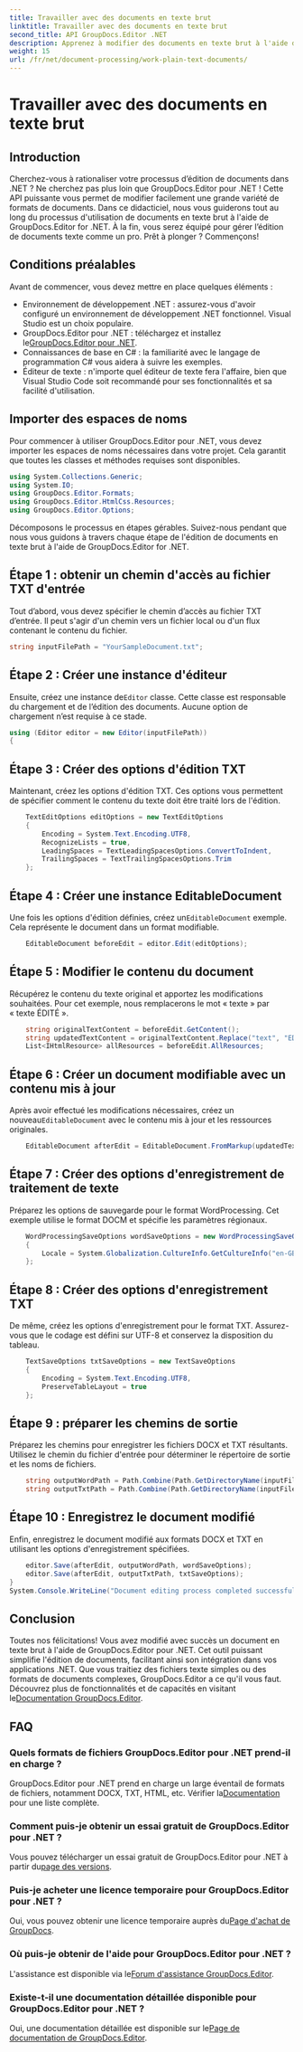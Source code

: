 ```yaml
---
title: Travailler avec des documents en texte brut
linktitle: Travailler avec des documents en texte brut
second_title: API GroupDocs.Editor .NET
description: Apprenez à modifier des documents en texte brut à l'aide de GroupDocs.Editor pour .NET grâce à notre guide étape par étape. Simplifiez votre processus d'édition de documents .NET.
weight: 15
url: /fr/net/document-processing/work-plain-text-documents/
---
```


# Travailler avec des documents en texte brut

## Introduction
Cherchez-vous à rationaliser votre processus d’édition de documents dans .NET ? Ne cherchez pas plus loin que GroupDocs.Editor pour .NET ! Cette API puissante vous permet de modifier facilement une grande variété de formats de documents. Dans ce didacticiel, nous vous guiderons tout au long du processus d'utilisation de documents en texte brut à l'aide de GroupDocs.Editor for .NET. À la fin, vous serez équipé pour gérer l’édition de documents texte comme un pro. Prêt à plonger ? Commençons!
## Conditions préalables
Avant de commencer, vous devez mettre en place quelques éléments :
- Environnement de développement .NET : assurez-vous d'avoir configuré un environnement de développement .NET fonctionnel. Visual Studio est un choix populaire.
-  GroupDocs.Editor pour .NET : téléchargez et installez le[GroupDocs.Editor pour .NET](https://releases.groupdocs.com/editor/net/).
- Connaissances de base en C# : la familiarité avec le langage de programmation C# vous aidera à suivre les exemples.
- Éditeur de texte : n'importe quel éditeur de texte fera l'affaire, bien que Visual Studio Code soit recommandé pour ses fonctionnalités et sa facilité d'utilisation.
## Importer des espaces de noms
Pour commencer à utiliser GroupDocs.Editor pour .NET, vous devez importer les espaces de noms nécessaires dans votre projet. Cela garantit que toutes les classes et méthodes requises sont disponibles.
```csharp
using System.Collections.Generic;
using System.IO;
using GroupDocs.Editor.Formats;
using GroupDocs.Editor.HtmlCss.Resources;
using GroupDocs.Editor.Options;
```
Décomposons le processus en étapes gérables. Suivez-nous pendant que nous vous guidons à travers chaque étape de l'édition de documents en texte brut à l'aide de GroupDocs.Editor for .NET.
## Étape 1 : obtenir un chemin d'accès au fichier TXT d'entrée
Tout d’abord, vous devez spécifier le chemin d’accès au fichier TXT d’entrée. Il peut s'agir d'un chemin vers un fichier local ou d'un flux contenant le contenu du fichier.
```csharp
string inputFilePath = "YourSampleDocument.txt";
```
## Étape 2 : Créer une instance d'éditeur
 Ensuite, créez une instance de`Editor` classe. Cette classe est responsable du chargement et de l’édition des documents. Aucune option de chargement n’est requise à ce stade.
```csharp
using (Editor editor = new Editor(inputFilePath))
{
```
## Étape 3 : Créer des options d'édition TXT
Maintenant, créez les options d'édition TXT. Ces options vous permettent de spécifier comment le contenu du texte doit être traité lors de l'édition.
```csharp
    TextEditOptions editOptions = new TextEditOptions
    {
        Encoding = System.Text.Encoding.UTF8,
        RecognizeLists = true,
        LeadingSpaces = TextLeadingSpacesOptions.ConvertToIndent,
        TrailingSpaces = TextTrailingSpacesOptions.Trim
    };
```
## Étape 4 : Créer une instance EditableDocument
 Une fois les options d'édition définies, créez un`EditableDocument` exemple. Cela représente le document dans un format modifiable.
```csharp
    EditableDocument beforeEdit = editor.Edit(editOptions);
```
## Étape 5 : Modifier le contenu du document
Récupérez le contenu du texte original et apportez les modifications souhaitées. Pour cet exemple, nous remplacerons le mot « texte » par « texte ÉDITÉ ».
```csharp
    string originalTextContent = beforeEdit.GetContent();
    string updatedTextContent = originalTextContent.Replace("text", "EDITED text");
    List<IHtmlResource> allResources = beforeEdit.AllResources;
```
## Étape 6 : Créer un document modifiable avec un contenu mis à jour
 Après avoir effectué les modifications nécessaires, créez un nouveau`EditableDocument` avec le contenu mis à jour et les ressources originales.
```csharp
    EditableDocument afterEdit = EditableDocument.FromMarkup(updatedTextContent, allResources);
```
## Étape 7 : Créer des options d'enregistrement de traitement de texte
Préparez les options de sauvegarde pour le format WordProcessing. Cet exemple utilise le format DOCM et spécifie les paramètres régionaux.
```csharp
    WordProcessingSaveOptions wordSaveOptions = new WordProcessingSaveOptions(WordProcessingFormats.Docm)
    {
        Locale = System.Globalization.CultureInfo.GetCultureInfo("en-GB")
    };
```
## Étape 8 : Créer des options d'enregistrement TXT
De même, créez les options d'enregistrement pour le format TXT. Assurez-vous que le codage est défini sur UTF-8 et conservez la disposition du tableau.
```csharp
    TextSaveOptions txtSaveOptions = new TextSaveOptions
    {
        Encoding = System.Text.Encoding.UTF8,
        PreserveTableLayout = true
    };
```
## Étape 9 : préparer les chemins de sortie
Préparez les chemins pour enregistrer les fichiers DOCX et TXT résultants. Utilisez le chemin du fichier d'entrée pour déterminer le répertoire de sortie et les noms de fichiers.
```csharp
    string outputWordPath = Path.Combine(Path.GetDirectoryName(inputFilePath), Path.GetFileNameWithoutExtension(inputFilePath) + ".docm");
    string outputTxtPath = Path.Combine(Path.GetDirectoryName(inputFilePath), Path.GetFileNameWithoutExtension(inputFilePath) + ".txt");
```
## Étape 10 : Enregistrez le document modifié
Enfin, enregistrez le document modifié aux formats DOCX et TXT en utilisant les options d'enregistrement spécifiées.
```csharp
    editor.Save(afterEdit, outputWordPath, wordSaveOptions);
    editor.Save(afterEdit, outputTxtPath, txtSaveOptions);
}
System.Console.WriteLine("Document editing process completed successfully!");
```
## Conclusion
 Toutes nos félicitations! Vous avez modifié avec succès un document en texte brut à l'aide de GroupDocs.Editor pour .NET. Cet outil puissant simplifie l'édition de documents, facilitant ainsi son intégration dans vos applications .NET. Que vous traitiez des fichiers texte simples ou des formats de documents complexes, GroupDocs.Editor a ce qu'il vous faut. Découvrez plus de fonctionnalités et de capacités en visitant le[Documentation GroupDocs.Editor](https://tutorials.groupdocs.com/editor/net/).
## FAQ
### Quels formats de fichiers GroupDocs.Editor pour .NET prend-il en charge ?
 GroupDocs.Editor pour .NET prend en charge un large éventail de formats de fichiers, notamment DOCX, TXT, HTML, etc. Vérifier la[Documentation](https://tutorials.groupdocs.com/editor/net/) pour une liste complète.
### Comment puis-je obtenir un essai gratuit de GroupDocs.Editor pour .NET ?
 Vous pouvez télécharger un essai gratuit de GroupDocs.Editor pour .NET à partir du[page des versions](https://releases.groupdocs.com/).
### Puis-je acheter une licence temporaire pour GroupDocs.Editor pour .NET ?
Oui, vous pouvez obtenir une licence temporaire auprès du[Page d'achat de GroupDocs](https://purchase.groupdocs.com/temporary-license/).
### Où puis-je obtenir de l'aide pour GroupDocs.Editor pour .NET ?
 L'assistance est disponible via le[Forum d'assistance GroupDocs.Editor](https://forum.groupdocs.com/c/editor/20).
### Existe-t-il une documentation détaillée disponible pour GroupDocs.Editor pour .NET ?
 Oui, une documentation détaillée est disponible sur le[Page de documentation de GroupDocs.Editor](https://tutorials.groupdocs.com/editor/net/).